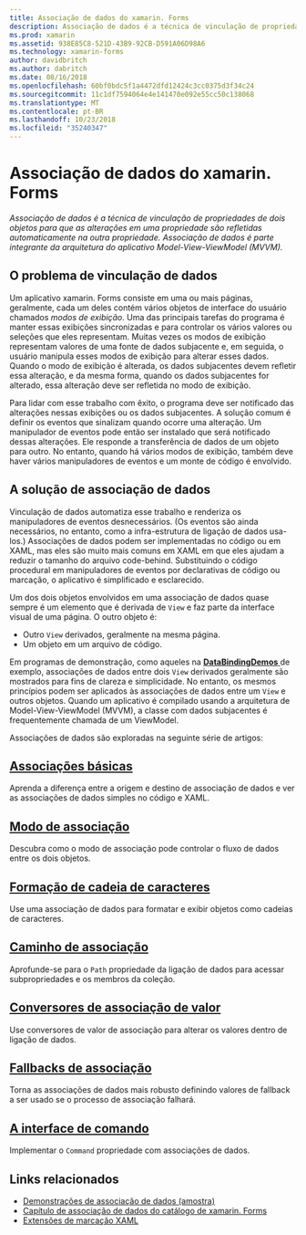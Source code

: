 ```yaml
---
title: Associação de dados do xamarin. Forms
description: Associação de dados é a técnica de vinculação de propriedades de dois objetos para que as alterações em uma propriedade são refletidas automaticamente na outra propriedade. Associação de dados é parte integrante da arquitetura do aplicativo Model-View-ViewModel (MVVM).
ms.prod: xamarin
ms.assetid: 938E85C8-521D-43B9-92CB-D591A06D98A6
ms.technology: xamarin-forms
author: davidbritch
ms.author: dabritch
ms.date: 08/16/2018
ms.openlocfilehash: 60bf0bdc5f1a4472dfd12424c3cc0375d3f34c24
ms.sourcegitcommit: 11c1df7594064e4e141470e092e55cc50c138068
ms.translationtype: MT
ms.contentlocale: pt-BR
ms.lasthandoff: 10/23/2018
ms.locfileid: "35240347"
---
```

# <a name="xamarinforms-data-binding"></a>Associação de dados do xamarin. Forms

_Associação de dados é a técnica de vinculação de propriedades de dois objetos para que as alterações em uma propriedade são refletidas automaticamente na outra propriedade. Associação de dados é parte integrante da arquitetura do aplicativo Model-View-ViewModel (MVVM)._

## <a name="the-data-linking-problem"></a>O problema de vinculação de dados

Um aplicativo xamarin. Forms consiste em uma ou mais páginas, geralmente, cada um deles contém vários objetos de interface do usuário chamados *modos de exibição*. Uma das principais tarefas do programa é manter essas exibições sincronizadas e para controlar os vários valores ou seleções que eles representam. Muitas vezes os modos de exibição representam valores de uma fonte de dados subjacente e, em seguida, o usuário manipula esses modos de exibição para alterar esses dados. Quando o modo de exibição é alterada, os dados subjacentes devem refletir essa alteração, e da mesma forma, quando os dados subjacentes for alterado, essa alteração deve ser refletida no modo de exibição.

Para lidar com esse trabalho com êxito, o programa deve ser notificado das alterações nessas exibições ou os dados subjacentes. A solução comum é definir os eventos que sinalizam quando ocorre uma alteração. Um manipulador de eventos pode então ser instalado que será notificado dessas alterações. Ele responde a transferência de dados de um objeto para outro. No entanto, quando há vários modos de exibição, também deve haver vários manipuladores de eventos e um monte de código é envolvido.

## <a name="the-data-binding-solution"></a>A solução de associação de dados

Vinculação de dados automatiza esse trabalho e renderiza os manipuladores de eventos desnecessários. (Os eventos são ainda necessários, no entanto, como a infra-estrutura de ligação de dados usa-los.) Associações de dados podem ser implementadas no código ou em XAML, mas eles são muito mais comuns em XAML em que eles ajudam a reduzir o tamanho do arquivo code-behind. Substituindo o código procedural em manipuladores de eventos por declarativas de código ou marcação, o aplicativo é simplificado e esclarecido.

Um dos dois objetos envolvidos em uma associação de dados quase sempre é um elemento que é derivada de `View` e faz parte da interface visual de uma página. O outro objeto é:

- Outro `View` derivados, geralmente na mesma página.
- Um objeto em um arquivo de código.

Em programas de demonstração, como aqueles na [ **DataBindingDemos** ](https://developer.xamarin.com/samples/xamarin-forms/DataBindingDemos/) de exemplo, associações de dados entre dois `View` derivados geralmente são mostrados para fins de clareza e simplicidade. No entanto, os mesmos princípios podem ser aplicados às associações de dados entre um `View` e outros objetos. Quando um aplicativo é compilado usando a arquitetura de Model-View-ViewModel (MVVM), a classe com dados subjacentes é frequentemente chamada de um ViewModel.

Associações de dados são exploradas na seguinte série de artigos:

## <a name="basic-bindingsbasic-bindingsmd"></a>[Associações básicas](basic-bindings.md)

Aprenda a diferença entre a origem e destino de associação de dados e ver as associações de dados simples no código e XAML.

## <a name="binding-modebinding-modemd"></a>[Modo de associação](binding-mode.md)

Descubra como o modo de associação pode controlar o fluxo de dados entre os dois objetos.

## <a name="string-formattingstring-formattingmd"></a>[Formação de cadeia de caracteres](string-formatting.md)

Use uma associação de dados para formatar e exibir objetos como cadeias de caracteres.

## <a name="binding-pathbinding-pathmd"></a>[Caminho de associação](binding-path.md)

Aprofunde-se para o `Path` propriedade da ligação de dados para acessar subpropriedades e os membros da coleção.

## <a name="binding-value-convertersconvertersmd"></a>[Conversores de associação de valor](converters.md)

Use conversores de valor de associação para alterar os valores dentro de ligação de dados.

## <a name="binding-fallbacksbinding-fallbacksmd"></a>[Fallbacks de associação](binding-fallbacks.md)

Torna as associações de dados mais robusto definindo valores de fallback a ser usado se o processo de associação falhará.

## <a name="the-command-interfacecommandingmd"></a>[A interface de comando](commanding.md)

Implementar o `Command` propriedade com associações de dados.

## <a name="related-links"></a>Links relacionados

- [Demonstrações de associação de dados (amostra)](https://developer.xamarin.com/samples/xamarin-forms/DataBindingDemos/)
- [Capítulo de associação de dados do catálogo de xamarin. Forms](~/xamarin-forms/creating-mobile-apps-xamarin-forms/summaries/chapter16.md)
- [Extensões de marcação XAML](~/xamarin-forms/xaml/markup-extensions/index.md)
